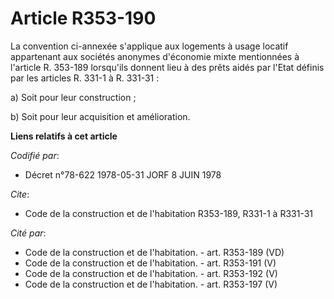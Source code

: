 # Article R353-190

La convention ci-annexée s'applique aux logements à usage locatif appartenant aux sociétés anonymes d'économie mixte
mentionnées à l'article R. 353-189 lorsqu'ils donnent lieu à des prêts aidés par l'Etat définis par les articles R. 331-1 à
R. 331-31 :

a) Soit pour leur construction ;

b) Soit pour leur acquisition et amélioration.

**Liens relatifs à cet article**

_Codifié par_:

  - Décret n°78-622 1978-05-31 JORF 8 JUIN 1978

_Cite_:

  - Code de la construction et de l'habitation R353-189, R331-1 à R331-31

_Cité par_:

  - Code de la construction et de l'habitation. - art. R353-189 (VD)
  - Code de la construction et de l'habitation. - art. R353-191 (V)
  - Code de la construction et de l'habitation. - art. R353-192 (V)
  - Code de la construction et de l'habitation. - art. R353-197 (V)

